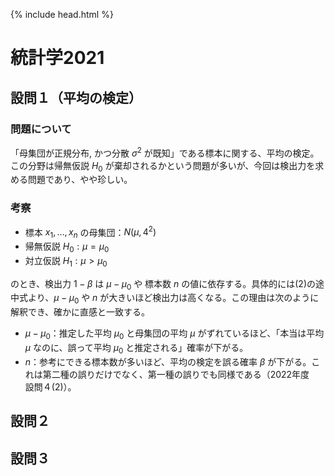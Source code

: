 {% include head.html %}
# 統計学2021

## 設問１（平均の検定）
### 問題について
「母集団が正規分布, かつ分散 $\sigma^2$ が既知」である標本に関する、平均の検定。この分野は帰無仮説 $H_0$ が棄却されるかという問題が多いが、今回は検出力を求める問題であり、やや珍しい。

### 考察
- 標本 $x_1,\dots,x_n$ の母集団：$N(\mu,4^2)$
- 帰無仮説 $H_0: \mu=\mu_0$
- 対立仮説 $H_1: \mu>\mu_0$

のとき、検出力 $1-\beta$ は $\mu-\mu_0$ や 標本数 $n$ の値に依存する。具体的には(2)の途中式より、$\mu-\mu_0$ や $n$ が大きいほど検出力は高くなる。この理由は次のように解釈でき、確かに直感と一致する。
- $\mu-\mu_0$：推定した平均 $\mu_0$ と母集団の平均 $\mu$ がずれているほど、「本当は平均 $\mu$ なのに、誤って平均 $\mu_0$ と推定される」確率が下がる。
- $n$：参考にできる標本数が多いほど、平均の検定を誤る確率 $\beta$ が下がる。これは第二種の誤りだけでなく、第一種の誤りでも同様である（2022年度　設問４(2)）。

## 設問２

## 設問３